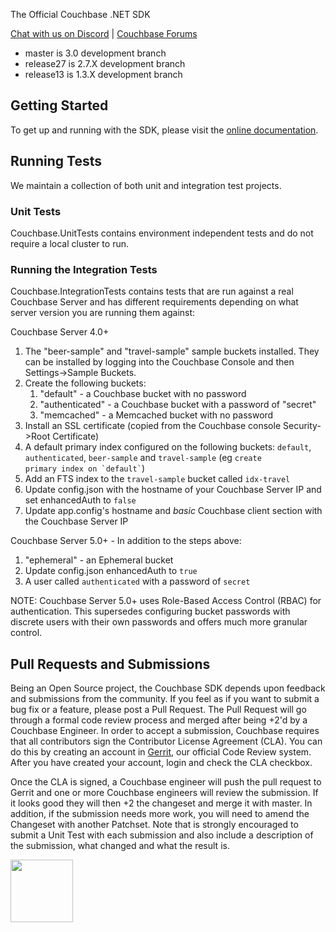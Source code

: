 The Official Couchbase .NET SDK 

[Chat with us on Discord](https://forums.couchbase.com/c/net-sdk/6) | [Couchbase Forums](https://forums.couchbase.com/c/net-sdk/6)

* master is 3.0 development branch
* release27 is 2.7.X development branch
* release13 is 1.3.X development branch

## Getting Started

To get up and running with the SDK, please visit the [online documentation](http://developer.couchbase.com/documentation/server/4.5/sdk/dotnet/start-using-sdk.html).

## Running Tests

We maintain a collection of both unit and integration test projects.

### Unit Tests

Couchbase.UnitTests contains environment independent tests and do not require a local cluster to run.

### Running the Integration Tests ##

Couchbase.IntegrationTests contains tests that are run against a real Couchbase Server and has different requirements depending on what server version you are running them against:

Couchbase Server 4.0+
1. The "beer-sample" and "travel-sample" sample buckets installed. They can be installed by logging into the Couchbase Console and then Settings->Sample Buckets.
2. Create the following buckets:
	1. "default" - a Couchbase bucket with no password
	2. "authenticated" - a Couchbase bucket with a password of "secret"
	3. "memcached" - a Memcached bucket with no password
3. Install an SSL certificate (copied from the Couchbase console Security->Root Certificate)
4. A default primary index configured on the following buckets: `default`, `authenticated`, `beer-sample` and `travel-sample` (eg <code>create primary index on &#96;default&#96;</code>)
5. Add an FTS index to the `travel-sample` bucket called `idx-travel`
6. Update config.json with the hostname of your Couchbase Server IP and set enhancedAuth to `false`
7. Update app.config's hostname and *basic* Couchbase client section with the Couchbase Server IP

Couchbase Server 5.0+ - In addition to the steps above:
1. "ephemeral" - an Ephemeral bucket
2. Update config.json enhancedAuth to `true`
3. A user called `authenticated` with a password of `secret`

NOTE: Couchbase Server 5.0+ uses Role-Based Access Control (RBAC) for authentication. This supersedes configuring bucket passwords with discrete users with their own passwords and offers much more granular control.

## Pull Requests and Submissions ##
Being an Open Source project, the Couchbase SDK depends upon feedback and submissions from the community. If you feel as if you want to submit a bug fix or a feature, please post a Pull Request. The Pull Request will go through a formal code review process and merged after being +2'd by a Couchbase Engineer. In order to accept a submission, Couchbase requires that all contributors sign the Contributor License Agreement (CLA). You can do this by creating an account in [Gerrit](http://review.couchbase.org), our official Code Review system. After you have created your account, login and check the CLA checkbox.

Once the CLA is signed, a Couchbase engineer will push the pull request to Gerrit and one or more Couchbase engineers will review the submission. If it looks good they will then +2 the changeset and merge it with master. In addition, if the submission needs more work, you will need to amend the Changeset with another Patchset. Note that is strongly encouraged to submit a Unit Test with each submission and also include a description of the submission, what changed and what the result is.

<img src="https://d3nmt5vlzunoa1.cloudfront.net/dotnet/files/2016/08/ReSharper2016_2_2_512x197.png" height="100"></img>

